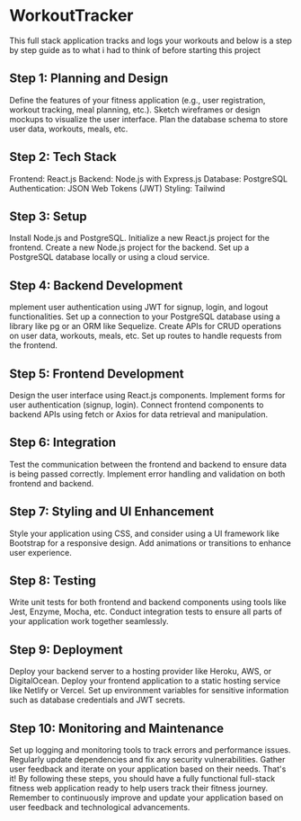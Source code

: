 # WorkoutTracker
This full stack application tracks and logs your workouts and below is a step by step guide as to what i had to think of before starting this project
## Step 1: Planning and Design
Define the features of your fitness application (e.g., user registration, workout tracking, meal planning, etc.).
Sketch wireframes or design mockups to visualize the user interface.
Plan the database schema to store user data, workouts, meals, etc.
## Step 2: Tech Stack
Frontend: React.js
Backend: Node.js with Express.js
Database: PostgreSQL
Authentication: JSON Web Tokens (JWT)
Styling: Tailwind 
## Step 3: Setup
Install Node.js and PostgreSQL.
Initialize a new React.js project for the frontend.
Create a new Node.js project for the backend.
Set up a PostgreSQL database locally or using a cloud service.
## Step 4: Backend Development
mplement user authentication using JWT for signup, login, and logout functionalities.
Set up a connection to your PostgreSQL database using a library like pg or an ORM like Sequelize.
Create APIs for CRUD operations on user data, workouts, meals, etc.
Set up routes to handle requests from the frontend.
## Step 5: Frontend Development
Design the user interface using React.js components.
Implement forms for user authentication (signup, login).
Connect frontend components to backend APIs using fetch or Axios for data retrieval and manipulation.
## Step 6: Integration
Test the communication between the frontend and backend to ensure data is being passed correctly.
Implement error handling and validation on both frontend and backend.
## Step 7: Styling and UI Enhancement
Style your application using CSS, and consider using a UI framework like Bootstrap for a responsive design.
Add animations or transitions to enhance user experience.
## Step 8: Testing
Write unit tests for both frontend and backend components using tools like Jest, Enzyme, Mocha, etc.
Conduct integration tests to ensure all parts of your application work together seamlessly.
## Step 9: Deployment
Deploy your backend server to a hosting provider like Heroku, AWS, or DigitalOcean.
Deploy your frontend application to a static hosting service like Netlify or Vercel.
Set up environment variables for sensitive information such as database credentials and JWT secrets.
## Step 10: Monitoring and Maintenance
Set up logging and monitoring tools to track errors and performance issues.
Regularly update dependencies and fix any security vulnerabilities.
Gather user feedback and iterate on your application based on their needs.
That's it! By following these steps, you should have a fully functional full-stack fitness web application ready to help users track their fitness journey. Remember to continuously improve and update your application based on user feedback and technological advancements.






